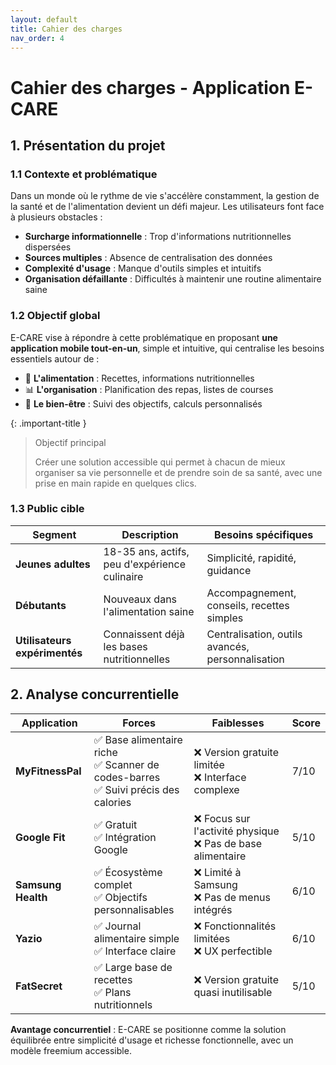 ```yaml
---
layout: default
title: Cahier des charges
nav_order: 4
---
```


# Cahier des charges - Application E-CARE

## 1. Présentation du projet

### 1.1 Contexte et problématique

Dans un monde où le rythme de vie s'accélère constamment, la gestion de la santé et de l'alimentation devient un défi majeur. Les utilisateurs font face à plusieurs obstacles :

- **Surcharge informationnelle** : Trop d'informations nutritionnelles dispersées
- **Sources multiples** : Absence de centralisation des données
- **Complexité d'usage** : Manque d'outils simples et intuitifs
- **Organisation défaillante** : Difficultés à maintenir une routine alimentaire saine

### 1.2 Objectif global

E-CARE vise à répondre à cette problématique en proposant **une application mobile tout-en-un**, simple et intuitive, qui centralise les besoins essentiels autour de :
- 🍎 **L'alimentation** : Recettes, informations nutritionnelles
- 📊 **L'organisation** : Planification des repas, listes de courses
- 💪 **Le bien-être** : Suivi des objectifs, calculs personnalisés

{: .important-title }
> Objectif principal
>
> Créer une solution accessible qui permet à chacun de mieux organiser sa vie personnelle et de prendre soin de sa santé, avec une prise en main rapide en quelques clics.

### 1.3 Public cible

| Segment | Description | Besoins spécifiques |
|---------|-------------|-------------------|
| **Jeunes adultes** | 18-35 ans, actifs, peu d'expérience culinaire | Simplicité, rapidité, guidance |
| **Débutants** | Nouveaux dans l'alimentation saine | Accompagnement, conseils, recettes simples |
| **Utilisateurs expérimentés** | Connaissent déjà les bases nutritionnelles | Centralisation, outils avancés, personnalisation |

## 2. Analyse concurrentielle


| Application | Forces | Faiblesses | Score |
|-------------|--------|------------|-------|
| **MyFitnessPal** | ✅ Base alimentaire riche<br>✅ Scanner de codes-barres<br>✅ Suivi précis des calories | ❌ Version gratuite limitée<br>❌ Interface complexe | 7/10 |
| **Google Fit** | ✅ Gratuit<br>✅ Intégration Google | ❌ Focus sur l'activité physique<br>❌ Pas de base alimentaire | 5/10 |
| **Samsung Health** | ✅ Écosystème complet<br>✅ Objectifs personnalisables | ❌ Limité à Samsung<br>❌ Pas de menus intégrés | 6/10 |
| **Yazio** | ✅ Journal alimentaire simple<br>✅ Interface claire | ❌ Fonctionnalités limitées<br>❌ UX perfectible | 6/10 |
| **FatSecret** | ✅ Large base de recettes<br>✅ Plans nutritionnels | ❌ Version gratuite quasi inutilisable | 5/10 |

**Avantage concurrentiel** : E-CARE se positionne comme la solution équilibrée entre simplicité d'usage et richesse fonctionnelle, avec un modèle freemium accessible.

